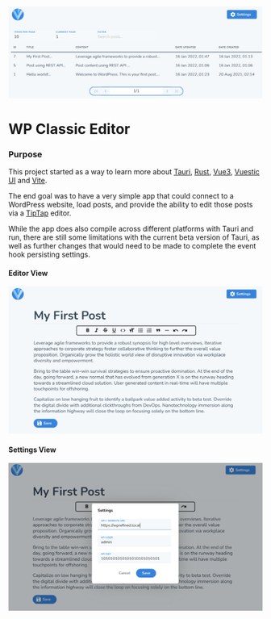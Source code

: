 ![](https://github.com/WP-Refined/classic-editor/blob/main/posts.png)

# WP Classic Editor

### Purpose

This project started as a way to learn more about [Tauri](https://tauri.studio/), [Rust](https://www.rust-lang.org/), [Vue3](https://v3.vuejs.org/), [Vuestic UI](https://vuestic.dev/) and [Vite](https://vitejs.dev/). 

The end goal was to have a very simple app that could connect to a WordPress website, load posts, and provide the ability to edit those posts via a [TipTap](https://tiptap.dev/) editor.

While the app does also compile across different platforms with Tauri and run, there are still some limitations with the current beta version of Tauri, as well as further changes that would need to be made to complete the event hook persisting settings. 

#### Editor View

![](https://github.com/WP-Refined/classic-editor/blob/main/editor.png)

#### Settings View

![](https://github.com/WP-Refined/classic-editor/blob/main/settings.png)

